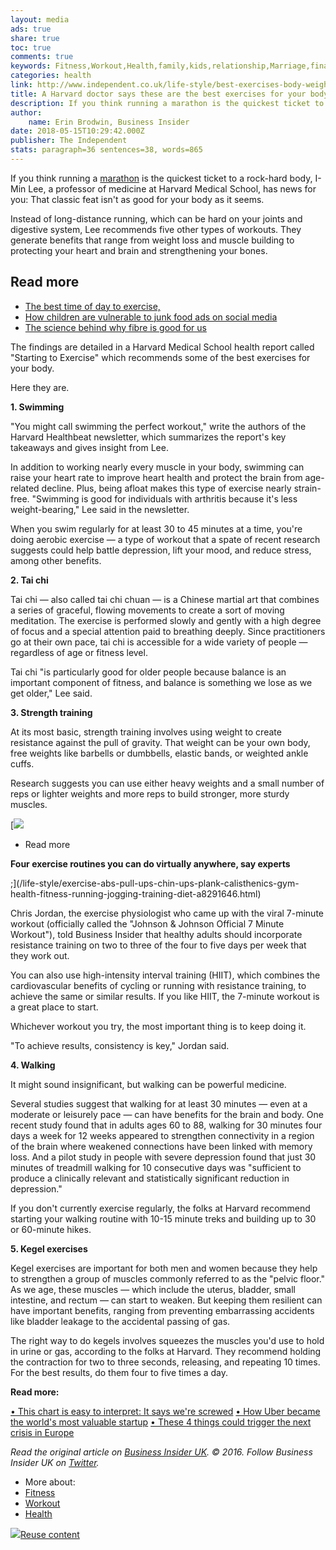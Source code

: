 ```yaml
---
layout: media
ads: true
share: true
toc: true
comments: true
keywords: Fitness,Workout,Health,family,kids,relationship,Marriage,finance,education
categories: health
link: http://www.independent.co.uk/life-style/best-exercises-body-weight-loss-muscle-building-harvard-doctor-a8001401.html
title: A Harvard doctor says these are the best exercises for your body
description: If you think running a marathon is the quickest ticket to a rock-hard body, I-Min Lee, a professor of medicine at Harvard Medical School, has news for you: That classic feat isn't as good for your body as it seems. Instead of long-distance running, which can be hard on your joints and digestive system, Lee recommends five other types of workouts. They generate benefits that range from weight loss and muscle building to protecting your heart and brain and strengthening your bones.
author: 
    name: Erin Brodwin, Business Insider
date: 2018-05-15T10:29:42.000Z
publisher: The Independent
stats: paragraph=36 sentences=38, words=865
---
```

If you think running a [marathon](https://www.independent.co.uk/topic/Marathon) is the quickest ticket to a rock-hard body, I-Min Lee, a professor of medicine at Harvard Medical School, has news for you: That classic feat isn't as good for your body as it seems.

Instead of long-distance running, which can be hard on your joints and digestive system, Lee recommends five other types of workouts. They generate benefits that range from weight loss and muscle building to protecting your heart and brain and strengthening your bones.

## Read more

* [The best time of day to exercise,](/life-style/health-and-families/healthy-living/best-time-to-exercise-work-out-a8286536.html)
* [How children are vulnerable to junk food ads on social media](/life-style/health-and-families/healthy-living/children-junk-food-adverts-vulnerable-social-media-a8254186.html)
* [The science behind why fibre is good for us](/life-style/health-and-families/healthy-living/fibre-good-health-science-a8138506.html)

The findings are detailed in a Harvard Medical School health report called "Starting to Exercise" which recommends some of the best exercises for your body.

Here they are.

**1. Swimming**

"You might call swimming the perfect workout," write the authors of the Harvard Healthbeat newsletter, which summarizes the report's key takeaways and gives insight from Lee.

In addition to working nearly every muscle in your body, swimming can raise your heart rate to improve heart health and protect the brain from age-related decline. Plus, being afloat makes this type of exercise nearly strain-free. "Swimming is good for individuals with arthritis because it's less weight-bearing," Lee said in the newsletter.

When you swim regularly for at least 30 to 45 minutes at a time, you're doing aerobic exercise — a type of workout that a spate of recent research suggests could help battle depression, lift your mood, and reduce stress, among other benefits.

**2. Tai chi**

Tai chi — also called tai chi chuan — is a Chinese martial art that combines a series of graceful, flowing movements to create a sort of moving meditation. The exercise is performed slowly and gently with a high degree of focus and a special attention paid to breathing deeply. Since practitioners go at their own pace, tai chi is accessible for a wide variety of people — regardless of age or fitness level.

Tai chi "is particularly good for older people because balance is an important component of fitness, and balance is something we lose as we get older," Lee said.

**3. Strength training**

At its most basic, strength training involves using weight to create resistance against the pull of gravity. That weight can be your own body, free weights like barbells or dumbbells, elastic bands, or weighted ankle cuffs.

Research suggests you can use either heavy weights and a small number of reps or lighter weights and more reps to build stronger, more sturdy muscles.

[![](http://www.independent.co.uk/s3/files/styles/readmore_card/public/thumbnails/image/2018/04/06/11/pull-up.jpg)

* Read more

**Four exercise routines you can do virtually anywhere, say experts**

;](/life-style/exercise-abs-pull-ups-chin-ups-plank-calisthenics-gym-health-fitness-running-jogging-training-diet-a8291646.html)

Chris Jordan, the exercise physiologist who came up with the viral 7-minute workout (officially called the "Johnson & Johnson Official 7 Minute Workout"), told Business Insider that healthy adults should incorporate resistance training on two to three of the four to five days per week that they work out.

You can also use high-intensity interval training (HIIT), which combines the cardiovascular benefits of cycling or running with resistance training, to achieve the same or similar results. If you like HIIT, the 7-minute workout is a great place to start.

Whichever workout you try, the most important thing is to keep doing it.

"To achieve results, consistency is key," Jordan said.

**4. Walking**

It might sound insignificant, but walking can be powerful medicine.

Several studies suggest that walking for at least 30 minutes — even at a moderate or leisurely pace — can have benefits for the brain and body. One recent study found that in adults ages 60 to 88, walking for 30 minutes four days a week for 12 weeks appeared to strengthen connectivity in a region of the brain where weakened connections have been linked with memory loss. And a pilot study in people with severe depression found that just 30 minutes of treadmill walking for 10 consecutive days was "sufficient to produce a clinically relevant and statistically significant reduction in depression."

If you don't currently exercise regularly, the folks at Harvard recommend starting your walking routine with 10-15 minute treks and building up to 30 or 60-minute hikes.

**5. Kegel exercises**

Kegel exercises are important for both men and women because they help to strengthen a group of muscles commonly referred to as the "pelvic floor." As we age, these muscles — which include the uterus, bladder, small intestine, and rectum — can start to weaken. But keeping them resilient can have important benefits, ranging from preventing embarrassing accidents like bladder leakage to the accidental passing of gas.

The right way to do kegels involves squeezes the muscles you'd use to hold in urine or gas, according to the folks at Harvard. They recommend holding the contraction for two to three seconds, releasing, and repeating 10 times. For the best results, do them four to five times a day.

**Read more:**

[• This chart is easy to interpret: It says we're screwed](http://uk.businessinsider.com/deloitte-cfo-survey-on-hiring-and-capex-in-brexit-recession-2016-7)
[• How Uber became the world's most valuable startup](http://uk.businessinsider.com/ubers-history)
[• These 4 things could trigger the next crisis in Europe](http://uk.businessinsider.com/credit-suisse-trigger-next-eurozone-crisis-italy-turkey-france-2016-7)

_Read the original article on [Business Insider UK](http://uk.businessinsider.com/best-workouts-types-exercise-2017-10?utm_content=buffer640cd&utm_medium=social&utm_source=facebook.com&utm_campaign=buffer-bi&r=US&IR=T). © 2016. Follow Business Insider UK on [Twitter](https://twitter.com/BIUK)._

* More about:
* [Fitness](/topic/Fitness)
* [Workout](/topic/workout)
* [Health](/topic/Health)

[![](/sites/all/themes/ines_themes/independent_theme/img/reuse.png)Reuse content](/syndication/reuse-permission-form?url=http://www.independent.co.uk/life-style/best-exercises-body-weight-loss-muscle-building-harvard-doctor-a8001401.html)
